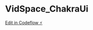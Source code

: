 # VidSpace_ChakraUi

[Edit in Codeflow ⚡️](https://stackblitz.com/~/github.com/Abhishek11364/VidSpace_ChakraUi)